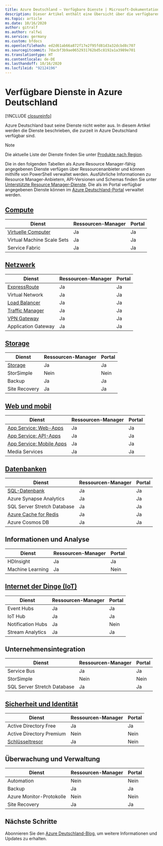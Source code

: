 ```yaml
---
title: Azure Deutschland – Verfügbare Dienste | Microsoft-Dokumentation
description: Dieser Artikel enthält eine Übersicht über die verfügbaren Dienste in Azure Deutschland.
ms.topic: article
ms.date: 10/16/2020
author: gitralf
ms.author: ralfwi
ms.service: germany
ms.custom: bfdocs
ms.openlocfilehash: ed2d61ab66a872f17e2f95fd81d3a32dcbd8c707
ms.sourcegitcommit: 7dacbf3b9ae0652931762bd5c8192a1a3989e701
ms.translationtype: HT
ms.contentlocale: de-DE
ms.lasthandoff: 10/16/2020
ms.locfileid: "92124196"
---
```

# <a name="available-services-in-azure-germany"></a>Verfügbare Dienste in Azure Deutschland

[!INCLUDE [closureinfo](../../includes/germany-closure-info.md)]

Azure Deutschland baut seine Dienste nicht weiter aus. In diesem Artikel werden die Dienste beschrieben, die zurzeit in Azure Deutschland verfügbar sind. 

>[!NOTE]
> Die aktuelle Liste der Dienste finden Sie unter [Produkte nach Region](https://azure.microsoft.com/regions/services/). 
>
>

Die in den folgenden Tabellen als Azure Resource Manager-fähig angegebenen Dienste verfügen über Ressourcenanbieter und können mithilfe von PowerShell verwaltet werden. Ausführliche Informationen zu Resource Manager-Anbietern, API-Versionen und Schemas finden Sie unter [Unterstützte Resource Manager-Dienste](../azure-resource-manager/management/resource-providers-and-types.md). Die als im Portal verfügbar angegebenen Dienste können im [Azure Deutschland-Portal](https://portal.microsoftazure.de/) verwaltet werden. 

## <a name="compute"></a>[Compute](./germany-services-compute.md)

| Dienst | Ressourcen-Manager | Portal |
| --- | --- | --- |
| [Virtuelle Computer](./germany-services-compute.md#virtual-machines)  | Ja | Ja |
| Virtual Machine Scale Sets | Ja | Ja |
| Service Fabric | Ja | Ja |


## <a name="networking"></a>[Netzwerk](./germany-services-networking.md)

| Dienst | Ressourcen-Manager | Portal |
| --- | --- | --- |
| [ExpressRoute](./germany-services-networking.md#expressroute-private-connectivity) | Ja | Ja |
| Virtual Network | Ja | Ja |
| [Load Balancer](./germany-services-networking.md#support-for-load-balancer) | Ja | Ja |
| [Traffic Manager](./germany-services-networking.md#support-for-traffic-manager)  | Ja | Ja |
|  [VPN Gateway](./germany-services-networking.md#support-for-vpn-gateway) | Ja | Ja |
| Application Gateway | Ja | Ja |



## <a name="storage"></a>[Storage](./germany-services-storage.md)

| Dienst | Ressourcen-Manager | Portal |
| --- | --- | --- |
| [Storage](./germany-services-storage.md#storage) | Ja | Ja |
| StorSimple | Nein | Nein |
| Backup | Ja | Ja |
| Site Recovery | Ja | Ja |



## <a name="web-and-mobile"></a>[Web und mobil](./germany-services-webandmobile.md)

| Dienst | Ressourcen-Manager | Portal |
| --- | --- | --- |
| [App Service: Web-Apps](./germany-services-webandmobile.md#app-service) | Ja | Ja |
| [App Service: API-Apps](./germany-services-webandmobile.md#app-service) | Ja | Ja |
| [App Service: Mobile Apps](./germany-services-webandmobile.md#app-service) | Ja | Ja |
| Media Services | Ja | Ja |


## <a name="databases"></a>[Datenbanken](./germany-services-database.md)

| Dienst | Ressourcen-Manager | Portal |
| --- | --- | --- |
| [SQL-Datenbank](./germany-services-database.md#sql-database) | Ja | Ja |
| Azure Synapse Analytics | Ja | Ja |
| SQL Server Stretch Database | Ja | Ja |
| [Azure Cache for Redis](./germany-services-database.md#azure-cache-for-redis) | Ja | Ja |
| Azure Cosmos DB | Ja | Ja |


## <a name="intelligence-and-analytics"></a>Informationen und Analyse

| Dienst | Ressourcen-Manager | Portal |
| --- | --- | --- |
| HDInsight | Ja | Ja |
| Machine Learning | Ja | Nein |


## <a name="internet-of-things-iot"></a>[Internet der Dinge (IoT)](./germany-services-iot.md)

| Dienst | Ressourcen-Manager | Portal |
| --- | --- | --- |
| Event Hubs | Ja | Ja |
| IoT Hub | Ja | Ja |
| Notification Hubs | Ja | Nein |
| Stream Analytics | Ja | Ja |


## <a name="enterprise-integration"></a>Unternehmensintegration

| Dienst | Ressourcen-Manager | Portal |
| --- | --- | --- |
| Service Bus | Ja | Ja |
| StorSimple | Nein | Nein |
| SQL Server Stretch Database | Ja | Ja |



## <a name="security-and-identity"></a>[Sicherheit und Identität](./germany-services-securityandidentity.md)

| Dienst | Ressourcen-Manager | Portal |
| --- | --- | --- |
| Active Directory Free | Ja | Ja |
| Active Directory Premium | Nein | Nein |
|  [Schlüsseltresor](./germany-services-securityandidentity.md#key-vault)  | Ja | Nein |



## <a name="monitoring-and-management"></a>Überwachung und Verwaltung

| Dienst | Ressourcen-Manager | Portal |
| --- | --- | --- |
| Automation | Nein | Nein |
| Backup | Ja | Ja |
| Azure Monitor-Protokolle | Nein | Nein |
| Site Recovery | Ja | Ja |



## <a name="next-steps"></a>Nächste Schritte
Abonnieren Sie den [Azure Deutschland-Blog](https://blogs.msdn.microsoft.com/azuregermany/), um weitere Informationen und Updates zu erhalten.
